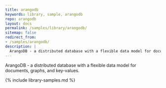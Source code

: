 ```yaml
---
title: arangodb
keywords: library, sample, arangodb
repo: arangodb
layout: docs
permalink: /samples/library/arangodb/
sitemap: false
redirect_from:
- /samples/arangodb/
description: |
  ArangoDB - a distributed database with a flexible data model for documents, graphs, and key-values.
---
```


ArangoDB - a distributed database with a flexible data model for documents, graphs, and key-values.


{% include library-samples.md %}
